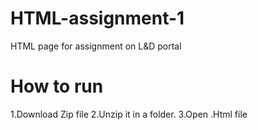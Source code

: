 # HTML-assignment-1
HTML page for  assignment  on L&amp;D portal
# How to run 
1.Download Zip file
2.Unzip it in a folder.
3.Open .Html file
